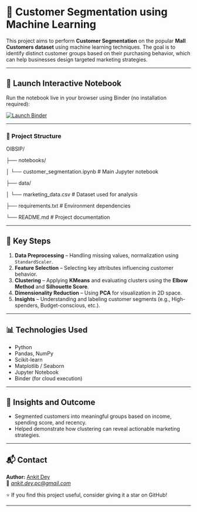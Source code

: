 # 🧠 Customer Segmentation using Machine Learning

This project aims to perform **Customer Segmentation** on the popular **Mall Customers dataset** using machine learning techniques. The goal is to identify distinct customer groups based on their purchasing behavior, which can help businesses design targeted marketing strategies.

---

## 🚀 Launch Interactive Notebook

Run the notebook live in your browser using Binder (no installation required):

[![Launch Binder](https://mybinder.org/badge_logo.svg)](https://mybinder.org/v2/gh/ankit00u/OIBSIP/HEAD?labpath=notebooks/Customer_Segmentation.ipynb)

---

### 📂 Project Structure  
OIBSIP/

├── notebooks/

│ └── customer_segmentation.ipynb # Main Jupyter notebook

├── data/

│ └── marketing_data.csv # Dataset used for analysis

├── requirements.txt # Environment dependencies

└── README.md # Project documentation

---

## 🧩 Key Steps  

1. **Data Preprocessing** – Handling missing values, normalization using `StandardScaler`.  
2. **Feature Selection** – Selecting key attributes influencing customer behavior.  
3. **Clustering** – Applying **KMeans** and evaluating clusters using the **Elbow Method** and **Silhouette Score**.  
4. **Dimensionality Reduction** – Using **PCA** for visualization in 2D space.  
5. **Insights** – Understanding and labeling customer segments (e.g., High-spenders, Budget-conscious, etc.).  

---

## 📊 Technologies Used  

- Python   
- Pandas, NumPy  
- Scikit-learn  
- Matplotlib / Seaborn  
- Jupyter Notebook  
- Binder (for cloud execution)  

---

## 🧠 Insights and Outcome  

- Segmented customers into meaningful groups based on income, spending score, and recency.  
- Helped demonstrate how clustering can reveal actionable marketing strategies.  

---

## 📬 Contact  

**Author:** [Ankit Dey](https://github.com/ankit00u)  
📧 *ankit.dey.pc@gmail.com* 

⭐ If you find this project useful, consider giving it a star on GitHub!  

---
